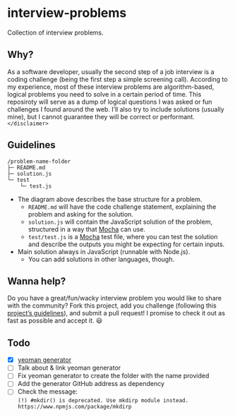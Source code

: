 # interview-problems
Collection of interview problems.

## Why?
As a software developer, usually the second step of a job interview is a coding
challenge (being the first step a simple screening call). According to my
experience, most of these interview problems are algorithm-based, logical
problems you need to solve in a certain period of time. This reposiroty will
serve as a dump of logical questions I was asked or fun challenges I found
around the web. I’ll also try to include solutions (usually mine), but I cannot
guarantee they will be correct or performant. `</disclaimer>`

## Guidelines
```
/problem-name-folder
├─ README.md
├─ solution.js
└─ test
    └─ test.js
```
- The diagram above describes the base structure for a problem.
  + `README.md` will have the code challenge statement, explaining the problem
    and asking for the solution.
  + `solution.js` will contain the JavaScript solution of the problem,
    structured in a way that [Mocha](http://mochajs.org) can use.
  + `test/test.js` is a [Mocha](http://mochajs.org) test file, where you can
    test the solution and describe the outputs you might be expecting for
    certain inputs.
- Main solution always in JavaScript (runnable with Node.js).
  + You can add solutions in other languages, though.

## Wanna help?
Do you have a great/fun/wacky interview problem you would like to share with
the community? Fork this project, add you challenge (following this
[project’s guidelines](#Guidelines)), and submit a pull request! I promise to
check it out as fast as possible and accept it. :smiley:

## Todo
- [x] [yeoman generator](https://github.com/gnclmorais/generator-interview-problems)
- [ ] Talk about & link yeoman generator
- [ ] Fix yeoman generator to create the folder with the name provided
- [ ] Add the generator GitHub address as dependency
- [ ] Check the message:  
      `(!) #mkdir() is deprecated. Use mkdirp module instead. https://www.npmjs.com/package/mkdirp`
